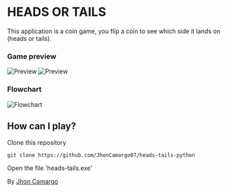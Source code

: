# HEADS OR TAILS

This application is a coin game, you flip a coin to see which side it lands on (heads or tails).

### Game preview

![Preview](img/preview.png)
![Preview](img/preview2.png)

### Flowchart

![Flowchart](img/flowchart.png)

## How can I play?

Clone this repository
```commandline
git clone https://github.com/JhonCamargo07/heads-tails-python
```

Open the file 'heads-tails.exe'

By [Jhon Camargo](https://jhoncamargo.000webhostapp.com/)